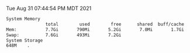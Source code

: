 Tue Aug 31 07:44:54 PM MDT 2021
```bash
System Memory
               total        used        free      shared  buff/cache   available
Mem:           7.7Gi       790Mi       5.2Gi       7.0Mi       1.7Gi       6.5Gi
Swap:          7.6Gi       493Mi       7.2Gi
System Storage
648M	.
```
```bash
